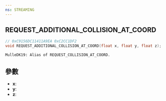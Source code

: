 ```yaml
---
ns: STREAMING
---
```

## REQUEST_ADDITIONAL_COLLISION_AT_COORD

```c
// 0xC9156DC11411A9EA 0xC2CC1DF2
void REQUEST_ADDITIONAL_COLLISION_AT_COORD(float x, float y, float z);
```

```
MulleDK19: Alias of REQUEST_COLLISION_AT_COORD.  
```

## 參數
* **x**: 
* **y**: 
* **z**: 

